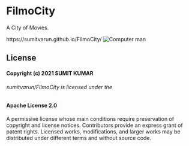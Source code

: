 # FilmoCity

<p> A City of Movies.</p>
https://sumitvarun.github.io/FilmoCity/

<img src="https://user-images.githubusercontent.com/52107131/112041805-d0c17400-8b6c-11eb-8e7f-8675ebb800e6.gif" alt="Computer man" style=";">

## License
#### Copyright (c) 2021 SUMIT KUMAR

###### sumitvarun/FilmoCity is licensed under the

#### Apache License 2.0
A permissive license whose main conditions require preservation of copyright and license notices. Contributors provide an express grant of patent rights. Licensed works, modifications, and larger works may be distributed under different terms and without source code.
